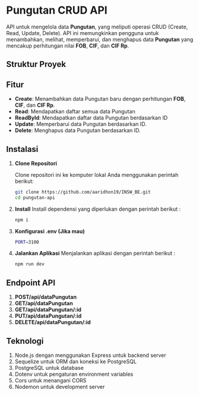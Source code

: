 # Pungutan CRUD API

API untuk mengelola data **Pungutan**, yang meliputi operasi CRUD (Create, Read, Update, Delete). API ini memungkinkan pengguna untuk menambahkan, melihat, memperbarui, dan menghapus data **Pungutan** yang mencakup perhitungan nilai **FOB**, **CIF**, dan **CIF Rp**.

## Struktur Proyek


## Fitur

- **Create**: Menambahkan data Pungutan baru dengan perhitungan **FOB**, **CIF**, dan **CIF Rp**.
- **Read**: Mendapatkan daftar semua data Pungutan
- **ReadById**: Mendapatkan daftar data Pungutan berdasarkan ID
- **Update**: Memperbarui data Pungutan berdasarkan ID.
- **Delete**: Menghapus data Pungutan berdasarkan ID.

## Instalasi

1. **Clone Repositori**

   Clone repositori ini ke komputer lokal Anda menggunakan perintah berikut:

   ```bash
   git clone https://github.com/aaridhon19/INSW_BE.git
   cd pungutan-api
   ```
   
2. **Install**
   Install dependensi yang diperlukan dengan perintah berikut :

   ```bash
   npm i 
   ```
   
3. **Konfigurasi .env (Jika mau)**

   ```bash 
   PORT=3100
   ``` 

4. **Jalankan Aplikasi**
   Menjalankan aplikasi dengan perintah berikut : 
   ```bash 
   npm run dev
   ```

## Endpoint API 

1. **POST/api/dataPungutan**
2. **GET/api/dataPungutan**
3. **GET/api/dataPungutan/:id**
4. **PUT/api/dataPungutan/:id**
5. **DELETE/api/dataPungutan/:id**

## Teknologi 

1. Node.js dengan menggunakan Express untuk backend server
2. Sequelize untuk ORM dan koneksi ke PostgreSQL
3. PostgreSQL untuk database
4. Dotenv untuk pengaturan environment variables
5. Cors untuk menangani CORS
6. Nodemon untuk development server
